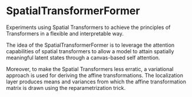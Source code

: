# SpatialTransformerFormer
Experiments using Spatial Transformers to achieve the principles of Transformers in a flexible and interpretable way.

The idea of the SpatialTransformerFormer is to leverage the attention capabilities of spatial transformers to allow a model to attain spatially meaningful latent states through a canvas-based self attention.

Moreover, to make the Spatial Transformers less erratic, a variational approach is used for deriving the affine transformations. The localization layer produces means and variances from which the affine transformation matrix is drawn using the reparametrization trick.
